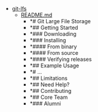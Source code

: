 - <a href = "F:\Node_projects\Node_Way\NBase\_Md\_Index\_Git.old\content\Docs\C_Program_Files_Git_mingw64_share_doc_git-doc\_src\doc\git-lfs\cat.git-lfs\dir.git-lfs.md">git-lfs</a>
    - <a href = "F:\Node_projects\Node_Way\NBase\_Md\_Index\_Git.old\content\Docs\C_Program_Files_Git_mingw64_share_doc_git-doc\_src\doc\git-lfs\README.md">README.md</a>
        - *# Git Large File Storage
        - *## Getting Started
        - *### Downloading
        - *### Installing
        - *#### From binary
        - *#### From source
        - *#### Verifying releases
        - *## Example Usage
        - *# ...
        - *## Limitations
        - *## Need Help?
        - *## Contributing
        - *## Core Team
        - *### Alumni
